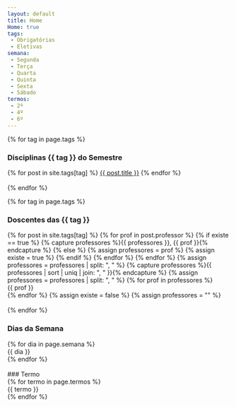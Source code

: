 ```yaml
---
layout: default
title: Home
Home: true
tags:
 - Obrigatórias
 - Eletivas
semana:
 - Segunda
 - Terça
 - Quarta
 - Quinta
 - Sexta
 - Sábado
termos:
 - 2º
 - 4º
 - 6º
---
```


{% for tag in page.tags %}
### Disciplinas {{ tag }} do Semestre <i class="fas fa-arrow-right"></i>
<div class="allucs customized-scrollbar">
    {% for post in site.tags[tag] %}
        <a class='uc' href="{{ post.url }}">{{ post.title }}</a>
    {% endfor %}
</div>
<br>
{% endfor %}

{% for tag in page.tags %}
### Doscentes das {{ tag }}<i class="fas fa-arrow-right"></i>
<div class="docents customized-scrollbar">
    {% for post in site.tags[tag] %}
        {% for prof in post.professor %}
            {% if existe == true %}
                {% capture professores %}{{ professores }}, {{ prof }}{% endcapture %}
            {% else %}
                {% assign professores = prof %}
                {% assign existe = true %}
            {% endif %}
        {% endfor %}
    {% endfor %}   
    {% assign professores = professores | split: ", " %}
    {% capture professores %}{{ professores | sort | uniq | join: ", " }}{% endcapture %}
    {% assign professores = professores | split: ", " %}
    {% for prof in professores %}
        <div class='prof'>{{ prof }}</div>
    {% endfor %}
    {% assign existe = false %}
    {% assign professores = "" %}
</div>
<br>
{% endfor %}

### Dias da Semana<i class="fas fa-arrow-right"></i>
<div class="semana customized-scrollbar">
    {% for dia in page.semana %}
        <div class='dia'>{{ dia }}</div>
    {% endfor %}
</div>
<br>
### Termo<i class="fas fa-arrow-right"></i>
<div class="semana customized-scrollbar">
    {% for termo in page.termos %}
    <div class='dia'>{{ termo }}</div>
    {% endfor %}
</div>
